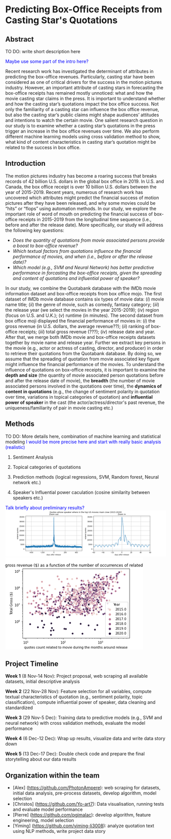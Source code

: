 # Predicting Box-Office Receipts from Casting Star's Quotations

## Abstract

TO DO: write short description here

<span style="color:blue">Maybe use some part of the intro here?</span>

Recent research work has investigated the determinant of attributes in predicting the box-office revenues. Particularly, casting star have been considered as one of critical drivers for the success in the motion pictures industry. However, an important attribute of casting stars in forecasting the box-office receipts has remained mostly unnoticed: what and how the movie casting star claims in the press. It is important to understand whether and how the casting star’s quotations impact the box office success. Not only the familiarity of a casting star can influence the box office revenue, but also the casting star’s public claims might shape audiences’ attitudes and intentions to watch the certain movie. One salient research question in our study is to examine whether a casting star’s quotations in the press trigger an increase in the box office revenues over time. We also perform different machine learning models using cross validation method to show, what kind of content characteristics in casting star’s quotation might be related to the success in box office.


## Introduction


The motion pictures industry has become a roaring success that breaks records of 42 billion U.S. dollars in the global box office in 2019. In U.S. and Canada, the box office receipt is over 10 billion U.S. dollars between the year of 2015-2019. Recent years, numerous of research work has uncovered which attributes might predict the financial success of motion pictures after they have been released, and why some movies could be “hits” or “flops” using automation methods. In our study, we explore the important role of word of mouth on predicting the financial success of box-office receipts in 2015-2019 from the longitudinal time sequence (i.e., before and after the release date). More specifically, our study will address the following key questions:

* *Does the quantity of quotations from movie associated persons provide a boost to box-office revenue?*
* *Which textual factors from quotations influence the financial performance of movies, and when (i.e., before or after the release date)?*
* *Which model (e.g., SVM and Neural Network) has better predictive performance in forcasting the box-office receipts, given the spreading and content of quotations and influential power of speaker?*

In our study, we combine the Quotabank database with the IMDb movie information dataset and box-office receipts from box office mojo. The first dataset of IMDb movie database contains six types of movie data: (*i*) movie name title; (*ii*) the genre of movie, such as comedy, fantasy category; (*iii*) the release year (we select the movies in the year 2015-2019); (*iv*) region (focus on U.S. and U.K.); (*v*) runtime (in minutes). The second dataset from box office moji displayed the financial performance of movies in: (*i*) the gross revenue (in U.S. dollars, the average revenue??); (*ii*) ranking of box-office receipts; (*iii*) total gross revenue (???); (*iv*) release date and year. After that, we merge both IMDb movie and box-office receipts datasets together by movie name and release year. Further we extract key persons in the movie (e.g., actor or actress of casting, director, and producer) in order to retrieve their quotations from the Quotabank database. By doing so, we assume that the spreading of quotation from movie associated key figure might influence the financial performance of the movies. To understand the influence of quotations on box-office receipts, it is important to examine the **depth and size** (the quantity of movie associated person quotations before and after the release date of movie), the **breadth** (the number of movie associated persons involved in the quotations over time), the **dynamics of content in quotations** (e.g., the change of sentiment polarity in quotation over time, variations in topical categories of quotation) and **influential power of speaker** in the cast (the actor/actress/director's past revenue, the uniqueness/familiarity of pair in movie casting etc.) 

## Methods 
TO DO: More details here, combination of machine learning and statistical modeling
<span style="color:blue">I would be more precise here and start with really basic analysis (realistic)</span>

1. Sentiment Analysis 

2. Topical categories of quotations

3. Prediction methods (logical regressions, SVM, Random forest, Neural network etc.)

4. Speaker's Influential power caculation (cosine similarity between speakers etc.)

<span style="color:blue">Talk briefly about preliminary results?</span>
![Press Activity](../analysis/quotes_around_release.png)
![Press Activity](../analysis/gross_vs_occurrences.png)
## Project Timeline

**Week 1** (8 Nov-14 Nov): Project proposal, web scraping all available datasets, initial descriptive analysis

**Week 2** (22 Nov-28 Nov): Feature selection for all variables, compute textual characteristics of quotation (e.g., sentiment polarity, topic classification), compute influential power of speaker, data cleaning and standardized

**Week 3** (29 Nov-5 Dec): Training data to predictive models (e.g., SVM and neural network) with cross validation methods, evaluate the model performance

**Week 4** (6 Dec-12 Dec): Wrap up results, visualize data and write data story down

**Week 5** (13 Dec-17 Dec): Double check code and prepare the final storytelling about our data results

## Organization within the team

* [Alex] (https://github.com/PhotonAmpere): web scraping for datasets, initial data analysis, pre-process datasets, develop algorithm, model selection
* [Christos] (https://github.com/Yo-art7): Data visualisation, running tests and evaluate model performance
* [Pierre] (https://github.com/pgimalac): develop algorithm, feature engineering, model selection
* [Yiming] (https://github.com/yiming-li3008): analyze quotation text using NLP methods, write project data story



```python

```

